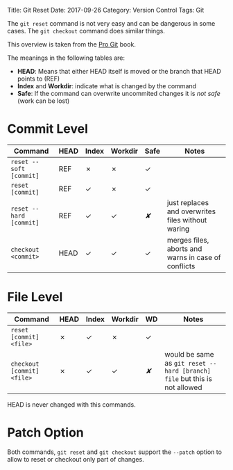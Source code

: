 Title: Git Reset
Date: 2017-09-26
Category: Version Control
Tags: Git

The `git reset` command is not very easy and can be dangerous in some cases. The `git checkout` command does similar things.

This overview is taken from the [Pro Git](https://git-scm.com/book/en/v2/Git-Tools-Reset-Demystified#_summary_8) book.

The meanings in the following tables are:

- **HEAD**: Means that either HEAD itself is moved or the branch that HEAD points to (REF)
- **Index** and **Workdir**: indicate what is changed by the command
- **Safe**: If the command can overwrite uncommited changes it is *not safe* (work can be lost)


# Commit Level

| Command                 | HEAD | Index | Workdir | Safe | Notes |
|-------------------------|------|-------|---------|------|-------|
| `reset --soft [commit]` | REF  |   ✗   |    ✗    |  ✓   |       |
| `reset [commit]`        | REF  |   ✓   |    ✗    |  ✓   |       |
| `reset --hard [commit]` | REF  |   ✓   |    ✓    |  *✘* | just replaces and overwrites files without waring  |
| `checkout <commit>`     | HEAD |   ✓   |    ✓    |  ✓   | merges files, aborts and warns in case of conflicts| |


# File Level

| Command                    | HEAD | Index | Workdir | WD  | Notes |
|----------------------------|------|-------|---------|-----|-------|
| `reset [commit] <file>`    |  ✗   |   ✓   |    ✗    |  ✓  |       |
| `checkout [commit] <file>` |  ✗   |   ✓   |    ✓    | *✘* | would be same as `git reset --hard [branch] file` but this is not allowed |

 HEAD is never changed with this commands.

# Patch Option

Both commands, `git reset` and `git checkout` support the `--patch` option to allow to reset or checkout only part of changes.
